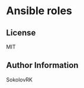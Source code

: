 Ansible roles
=============

License
-------

MIT

Author Information
------------------

SokolovRK
